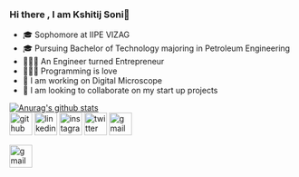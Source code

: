### Hi there , I am Kshitij Soni👋

- 🎓 Sophomore at IIPE VIZAG
- 🎓 Pursuing Bachelor of Technology majoring in Petroleum Engineering
- 👨🏼‍💻 An Engineer turned Entrepreneur
- 👨🏼‍💻 Programming is love
- 🔭 I am working on Digital Microscope
- 👯 I am looking to collaborate on my start up projects 

[![Anurag's github stats](https://github-readme-stats.vercel.app/api?username=kshitijsoni)](https://github.com/anuraghazra/github-readme-stats)
<br/>
[<img src='https://cdn.jsdelivr.net/npm/simple-icons@3.0.1/icons/github.svg' alt='github' height='40'>](https://github.com/kshitijsoni)   [<img src='https://cdn.jsdelivr.net/npm/simple-icons@3.0.1/icons/linkedin.svg' alt='linkedin' height='40'>](https://www.linkedin.com/in/kshitij-soni/)   [<img src='https://cdn.jsdelivr.net/npm/simple-icons@3.0.1/icons/instagram.svg' alt='instagram' height='40'>](https://www.instagram.com/kshitij_.soni/)  [<img src='https://cdn.jsdelivr.net/npm/simple-icons@3.0.1/icons/twitter.svg' alt='twitter' height='40'>](https://twitter.com/_Kshitij_Soni_)  [<img src='https://cdn.jsdelivr.net/npm/simple-icons@3.0.1/icons/gmail.svg' alt='gmail' height='40'>](kshitijsoni318@gmail.com)  

[<img src='https://cdn.jsdelivr.net/npm/simple-icons@3.0.1/icons/gmail.svg' alt='gmail' height='40'>](kshitijsoni318@gmail.com)  



<!--
**kshitijsoni/kshitijsoni** is a ✨ _special_ ✨ repository because its `README.md` (this file) appears on your GitHub profile.




